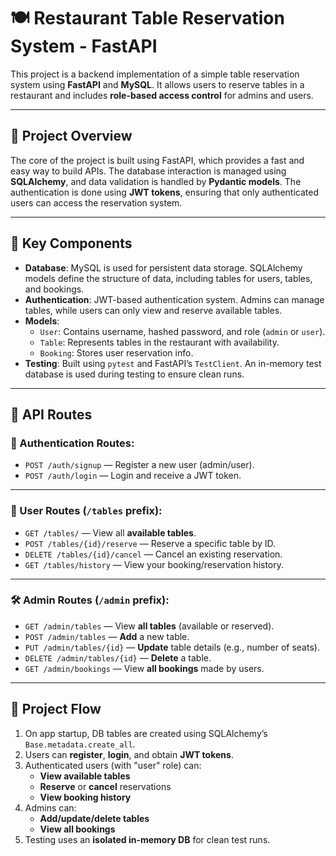 # 🍽️ Restaurant Table Reservation System - FastAPI

This project is a backend implementation of a simple table reservation system using **FastAPI** and **MySQL**. It allows users to reserve tables in a restaurant and includes **role-based access control** for admins and users.

---

## 🚀 Project Overview

The core of the project is built using FastAPI, which provides a fast and easy way to build APIs. The database interaction is managed using **SQLAlchemy**, and data validation is handled by **Pydantic models**. The authentication is done using **JWT tokens**, ensuring that only authenticated users can access the reservation system.

---

## 🧩 Key Components

- **Database**: MySQL is used for persistent data storage. SQLAlchemy models define the structure of data, including tables for users, tables, and bookings.
- **Authentication**: JWT-based authentication system. Admins can manage tables, while users can only view and reserve available tables.
- **Models**:
  - `User`: Contains username, hashed password, and role (`admin` or `user`).
  - `Table`: Represents tables in the restaurant with availability.
  - `Booking`: Stores user reservation info.
- **Testing**: Built using `pytest` and FastAPI’s `TestClient`. An in-memory test database is used during testing to ensure clean runs.

---

## 📘 API Routes

### 🔐 Authentication Routes:
- `POST /auth/signup` — Register a new user (admin/user).
- `POST /auth/login` — Login and receive a JWT token.

---

### 👤 User Routes (`/tables` prefix):
- `GET /tables/` — View all **available tables**.
- `POST /tables/{id}/reserve` — Reserve a specific table by ID.
- `DELETE /tables/{id}/cancel` — Cancel an existing reservation.
- `GET /tables/history` — View your booking/reservation history.

---

### 🛠️ Admin Routes (`/admin` prefix):
- `GET /admin/tables` — View **all tables** (available or reserved).
- `POST /admin/tables` — **Add** a new table.
- `PUT /admin/tables/{id}` — **Update** table details (e.g., number of seats).
- `DELETE /admin/tables/{id}` — **Delete** a table.
- `GET /admin/bookings` — View **all bookings** made by users.

---

## 🧭 Project Flow

1. On app startup, DB tables are created using SQLAlchemy’s `Base.metadata.create_all`.
2. Users can **register**, **login**, and obtain **JWT tokens**.
3. Authenticated users (with "user" role) can:
   - **View available tables**
   - **Reserve** or **cancel** reservations
   - **View booking history**
4. Admins can:
   - **Add/update/delete tables**
   - **View all bookings**
5. Testing uses an **isolated in-memory DB** for clean test runs.
